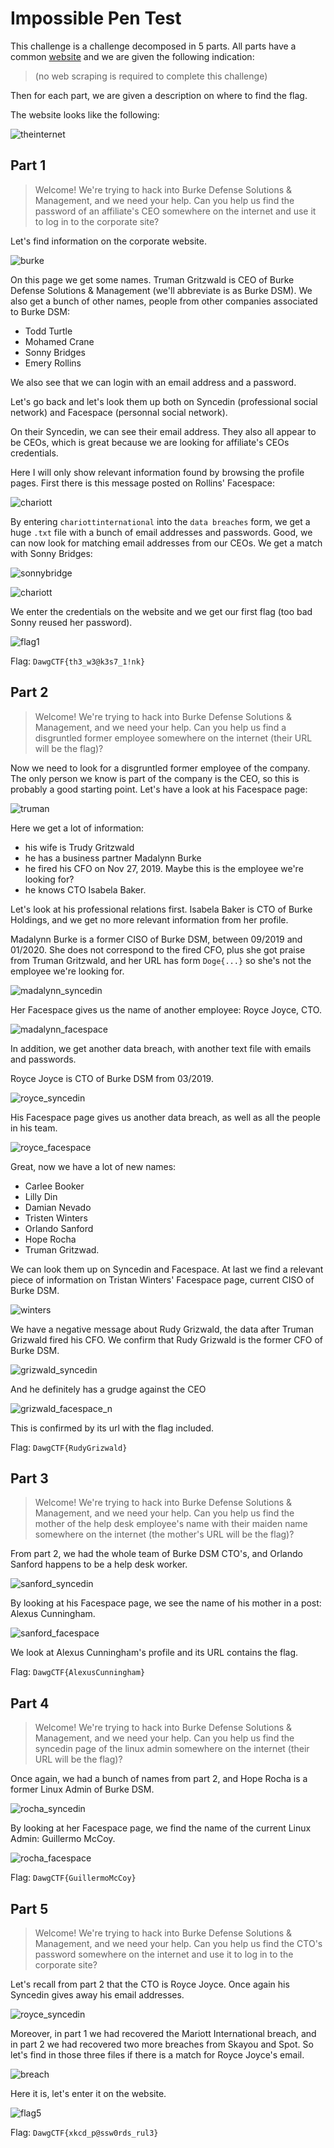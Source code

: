 # Impossible Pen Test

This challenge is a challenge decomposed in 5 parts. All parts have a common [website](https://theinternet.ctf.umbccd.io/) and we are given the following indication:

> (no web scraping is required to complete this challenge)

Then for each part, we are given a description on where to find the flag.

The website looks like the following:

![theinternet](../images/pentest.png)

## Part 1

> Welcome! We're trying to hack into Burke Defense Solutions & Management, and we need your help. Can you help us find the password of an affiliate's CEO somewhere on the internet and use it to log in to the corporate site?

Let's find information on the corporate website. 

![burke](../images/pentest_burke.png)

On this page we get some names. Truman Gritzwald is CEO of Burke Defense Solutions & Management (we'll abbreviate is as Burke DSM). We also get a bunch of other names, people from other companies associated to Burke DSM:
- Todd Turtle
- Mohamed Crane
- Sonny Bridges
- Emery Rollins

We also see that we can login with an email address and a password.

Let's go back and let's look them up both on Syncedin (professional social network) and Facespace (personnal social network).

On their Syncedin, we can see their email address. They also all appear to be CEOs, which is great because we are looking for affiliate's CEOs credentials.

Here I will only show relevant information found by browsing the profile pages. First there is this message posted on Rollins' Facespace:

![chariott](../images/pentest_rollins.png)

By entering `chariottinternational` into the `data breaches` form, we get a huge `.txt` file with a bunch of email addresses and passwords. Good, we can now look for matching email addresses from our CEOs. We get a match with Sonny Bridges:

![sonnybridge](../images/pentest_bridges.png)

![chariott](../images/pentest_chariott.png)

We enter the credentials on the website and we get our first flag (too bad Sonny reused her password).

![flag1](../images/pentest_flag1.png)

Flag: `DawgCTF{th3_w3@k3s7_1!nk}`

## Part 2

> Welcome! We're trying to hack into Burke Defense Solutions & Management, and we need your help. Can you help us find a disgruntled former employee somewhere on the internet (their URL will be the flag)?

Now we need to look for a disgruntled former employee of the company. The only person we know is part of the company is the CEO, so this is probably a good starting point. Let's have a look at his Facespace page:

![truman](../images/pentest_truman.png)

Here we get a lot of information:
- his wife is Trudy Gritzwald
- he has a business partner Madalynn Burke
- he fired his CFO on Nov 27, 2019. Maybe this is the employee we're looking for?
- he knows CTO Isabela Baker.

Let's look at his professional relations first. Isabela Baker is CTO of Burke Holdings, and we get no more relevant information from her profile.

Madalynn Burke is a former CISO of Burke DSM, between 09/2019 and 01/2020. She does not correspond to the fired CFO, plus she got praise from Truman Gritzwald, and her URL has form `Doge{...}` so she's not the employee we're looking for.

![madalynn_syncedin](../images/pentest_madalynn_syncedin.png)

Her Facespace gives us the name of another employee: Royce Joyce, CTO.

![madalynn_facespace](../images/pentest_madalynn_facespace.png)

In addition, we get another data breach, with another text file with emails and passwords.

Royce Joyce is CTO of Burke DSM from 03/2019. 

![royce_syncedin](../images/pentest_joyce_syncedin.png)

His Facespace page gives us another data breach, as well as all the people in his team.

![royce_facespace](../images/pentest_joyce.png)

Great, now we have a lot of new names:
- Carlee Booker
- Lilly Din
- Damian Nevado
- Tristen Winters
- Orlando Sanford
- Hope Rocha
- Truman Gritzwad.

We can look them up on Syncedin and Facespace. At last we find a relevant piece of information on Tristan Winters' Facespace page, current CISO of Burke DSM.

![winters](../images/pentest_winters.png)

We have a negative message about Rudy Grizwald, the data after Truman Grizwald fired his CFO. We confirm that Rudy Grizwald is the former CFO of Burke DSM.

![grizwald_syncedin](../images/pentest_grizwald_syncedin.png)

And he definitely has a grudge against the CEO

![grizwald_facespace_n](../images/pentest_grizwald_facespace.png)

This is confirmed by its url with the flag included.

Flag: `DawgCTF{RudyGrizwald}`

## Part 3

> Welcome! We're trying to hack into Burke Defense Solutions & Management, and we need your help. Can you help us find the mother of the help desk employee's name with their maiden name somewhere on the internet (the mother's URL will be the flag)?

From part 2, we had the whole team of Burke DSM CTO's, and Orlando Sanford happens to be a help desk worker.

![sanford_syncedin](../images/pentest_sanford_syncedin.png)

By looking at his Facespace page, we see the name of his mother in a post: Alexus Cunningham.

![sanford_facespace](../images/pentest_sanford_facespace.png)

We look at Alexus Cunningham's profile and its URL contains the flag.

Flag: `DawgCTF{AlexusCunningham}`

## Part 4

> Welcome! We're trying to hack into Burke Defense Solutions & Management, and we need your help. Can you help us find the syncedin page of the linux admin somewhere on the internet (their URL will be the flag)?

Once again, we had a bunch of names from part 2, and Hope Rocha is a former Linux Admin of Burke DSM. 

![rocha_syncedin](../images/pentest_rocha_syncedin.png)

By looking at her Facespace page, we find the name of the current Linux Admin: Guillermo McCoy.

![rocha_facespace](../images/pentest_rocha_facespace.png)

Flag: `DawgCTF{GuillermoMcCoy}`

## Part 5

> Welcome! We're trying to hack into Burke Defense Solutions & Management, and we need your help. Can you help us find the CTO's password somewhere on the internet and use it to log in to the corporate site?

Let's recall from part 2 that the CTO is Royce Joyce. Once again his Syncedin gives away his email addresses.

![royce_syncedin](../images/pentest_joyce_syncedin.png)

Moreover, in part 1 we had recovered the Mariott International breach, and in part 2 we had recovered two more breaches from Skayou and Spot. So let's find in those three files if there is a match for Royce Joyce's email.

![breach](../images/pentest_flag5.png)

Here it is, let's enter it on the website.

![flag5](../images/pentest_flag5_web.png)

Flag: `DawgCTF{xkcd_p@ssw0rds_rul3}`